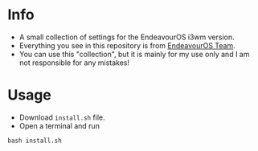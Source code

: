 # Info
- A small collection of settings for the EndeavourOS i3wm version.
- Everything you see in this repository is from [EndeavourOS Team](https://github.com/endeavouros-team/).
- You can use this "collection", but it is mainly for my use only and I am not responsible for any mistakes!

# Usage
- Download `install.sh` file.
- Open a terminal and run 
```
bash install.sh
```